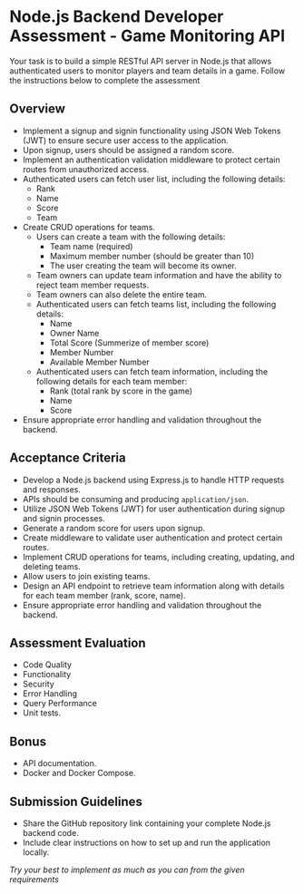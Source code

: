 # Node.js Backend Developer Assessment - Game Monitoring API

Your task is to build a simple RESTful API server in Node.js that allows authenticated users to monitor players and team details in a game. Follow the instructions below to complete the assessment

## Overview

- Implement a signup and signin functionality using JSON Web Tokens (JWT) to ensure secure user access to the application.
- Upon signup, users should be assigned a random score.
- Implement an authentication validation middleware to protect certain routes from unauthorized access.
- Authenticated users can fetch user list, including the following details:
  - Rank
  - Name
  - Score
  - Team
- Create CRUD operations for teams.
  - Users can create a team with the following details:
    - Team name (required)
    - Maximum member number (should be greater than 10)
    - The user creating the team will become its owner.
  - Team owners can update team information and have the ability to reject team member requests.
  - Team owners can also delete the entire team.
  - Authenticated users can fetch teams list, including the following details:
    - Name
    - Owner Name
    - Total Score (Summerize of member score)
    - Member Number
    - Available Member Number
  - Authenticated users can fetch team information, including the following details for each team member:
    - Rank (total rank by score in the game)
    - Name
    - Score
- Ensure appropriate error handling and validation throughout the backend.

## Acceptance Criteria

- Develop a Node.js backend using Express.js to handle HTTP requests and responses.
- APIs should be consuming and producing `application/json`.
- Utilize JSON Web Tokens (JWT) for user authentication during signup and signin processes.
- Generate a random score for users upon signup.
- Create middleware to validate user authentication and protect certain routes.
- Implement CRUD operations for teams, including creating, updating, and deleting teams.
- Allow users to join existing teams.
- Design an API endpoint to retrieve team information along with details for each team member (rank, score, name).
- Ensure appropriate error handling and validation throughout the backend.

## Assessment Evaluation

- Code Quality
- Functionality
- Security
- Error Handling
- Query Performance
- Unit tests.

## Bonus

- API documentation.
- Docker and Docker Compose.

## Submission Guidelines

- Share the GitHub repository link containing your complete Node.js backend code.
- Include clear instructions on how to set up and run the application locally.

_Try your best to implement as much as you can from the given requirements_
